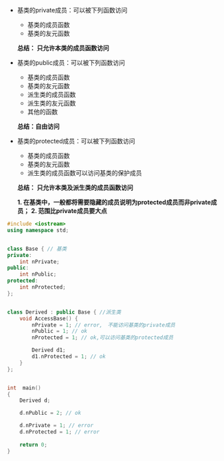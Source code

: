 * 基类的private成员：可以被下列函数访问
  * 基类的成员函数
  * 基类的友元函数
  
   **总结： 只允许本类的成员函数访问**

* 基类的public成员：可以被下列函数访问
  * 基类的成员函数
  * 基类的友元函数
  * 派生类的成员函数
  * 派生类的友元函数
  * 其他的函数
  
  **总结：自由访问**
  
* 基类的protected成员：可以被下列函数访问 
  * 基类的成员函数
  * 基类的友元函数
  * 派生类的成员函数可以访问基类的保护成员
  
  **总结： 只允许本类及派生类的成员函数访问**
  
  **1. 在基类中，一般都将需要隐藏的成员说明为protected成员而非private成员；**
  **2. 范围比private成员要大点**
  
```c++
#include <iostream>
using namespace std;


class Base { // 基类
private:
    int nPrivate;
public:
    int nPublic;
protected:
    int nProtected;
};


class Derived : public Base { //派生类
    void AccessBase() {
        nPrivate = 1; // error,　不能访问基类的private成员
        nPublic = 1; // ok
        nProtected = 1; // ok,可以访问基类的protected成员

        Derived d1;
        d1.nProtected = 1; // ok
    }
};


int  main()
{
    Derived d;

    d.nPublic = 2; // ok

    d.nPrivate = 1; // error
    d.nProtected = 1; // error
    
    return 0;
}
```
